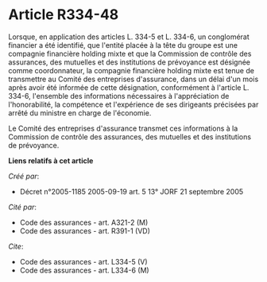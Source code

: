 # Article R334-48

Lorsque, en application des articles L. 334-5 et L. 334-6, un conglomérat financier a été identifié, que l'entité placée à la
tête du groupe est une compagnie financière holding mixte et que la Commission de contrôle des assurances, des mutuelles et
des institutions de prévoyance est désignée comme coordonnateur, la compagnie financière holding mixte est tenue de
transmettre au Comité des entreprises d'assurance, dans un délai d'un mois après avoir été informée de cette désignation,
conformément à l'article L. 334-6, l'ensemble des informations nécessaires à l'appréciation de l'honorabilité, la compétence
et l'expérience de ses dirigeants précisées par arrêté du ministre en charge de l'économie.

Le Comité des entreprises d'assurance transmet ces informations à la Commission de contrôle des assurances, des mutuelles et
des institutions de prévoyance.

**Liens relatifs à cet article**

_Créé par_:

  - Décret n°2005-1185 2005-09-19 art. 5 13° JORF 21 septembre 2005

_Cité par_:

  - Code des assurances - art. A321-2 (M)
  - Code des assurances - art. R391-1 (VD)

_Cite_:

  - Code des assurances - art. L334-5 (V)
  - Code des assurances - art. L334-6 (M)
